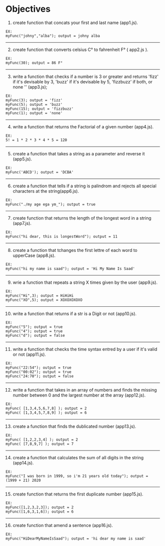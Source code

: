 # Objectives
  1. create function that concats your first and last name (app1.js).

    EX:
    myFunc("johny","alba"); output = johny alba
---
  2. create function that converts celsius C° to fahrenheit F° ( app2.js ).

    EX:
    myFunc(30); output = 86 F°
---
  3. write a function that checks if a number is 3 or greater and returns 'fizz' if it's devisable by 3, 'buzz' if it's devisable by 5, 'fizzbuzz' if both, or none '' (app3.js);

    EX:
    myFunc(3); output = 'fizz'
    myFunc(5); output = 'buzz'
    myFunc(15); output = 'fizzbuzz'
    myFunc(1); output = 'none'
---
  4. write a function that returns the Factorial of a given number (app4.js).

    EX:
    5! = 1 * 2 * 3 * 4 * 5 = 120
---
  5. create a function that takes a string as a parameter and reverse it (app5.js).

    EX:
    myFunc('ABCD'); output = 'DCBA'
---
  6. create a function that tells if a string is palindrom and rejects all special characters at the string(app6.js).

    EX:
    myFunc("./my age ega ym_"); output = true
---
  7. create function that returns the length of the longest word in a string (app7.js).

    EX:
    myFunc("hi dear, this is longestWord"); output = 11
---
  8. create a function that tchanges the first lettre of each word to upperCase (app8.js).

    EX:
    myFunc("hi my name is saad"); output = 'Hi My Name Is Saad'
---
  9. wrie a function that repeats a string X times given by the user (app9.js).

    EX:
    myFunc("Hi",3); output = HiHiHi
    myFunc("XO",5); output = XOXOXOXOXO
---
  10. write a function that returns if a str is a Digit or not (app10.js).

    EX:
    myFunc("5"); output = true
    myFunc("4"); output = true
    myFunc("d"); output = false
---
  11. write a function that checks the time syntax entred by a user if it's valid or not (app11.js).

    EX:
    myFunc("22:54"); output = true
    myFunc("00:02"); output = true
    myFunc("24:70"); output = false
---
  12. write a function that takes in an array of numbers and finds the missing number between 0 and the largest number at the array (app12.js).

    EX:
    myFunc( [1,3,4,5,6,7,8] ); output = 2
    myFunc( [1,3,4,5,7,8,9] ); output = 6
---
  13. create a function that finds the dublicated number (app13.js).

    EX:
    myFunc( [1,2,2,3,4] ); output = 2
    myFunc( [7,8,9,7] ); output = 7
---
  14. create a function that calculates the sum of all digits in the string (app14.js).

    EX:
    myFunc("I was born in 1999, so i'm 21 years old today"); output = (1999 + 21) 2020
---
  15. create function that returns the first duplicate number (app15.js).

    EX:
    myFunc([1,2,3,2,3]); output = 2
    myFunc([1,6,3,1,6]); output = 6
---
  16. create function that amend a sentence (app16.js).
    
    EX:
    myFunc("HiDearMyNameIsSaad"); output = 'hi dear my name is saad'
